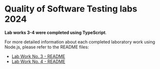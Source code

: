 # Quality of Software Testing labs 2024

**Lab works 3-4 were completed using TypeScript**.

For more detailed information about each completed laboratory work using Node.js, please refer to the README files:

- [Lab Work No. 3 - README](./im-1x-lab-3-yarikkot04/README.md)
- [Lab Work No. 4 - README](./im-1x-lab-4-yarikkot04/README.md)